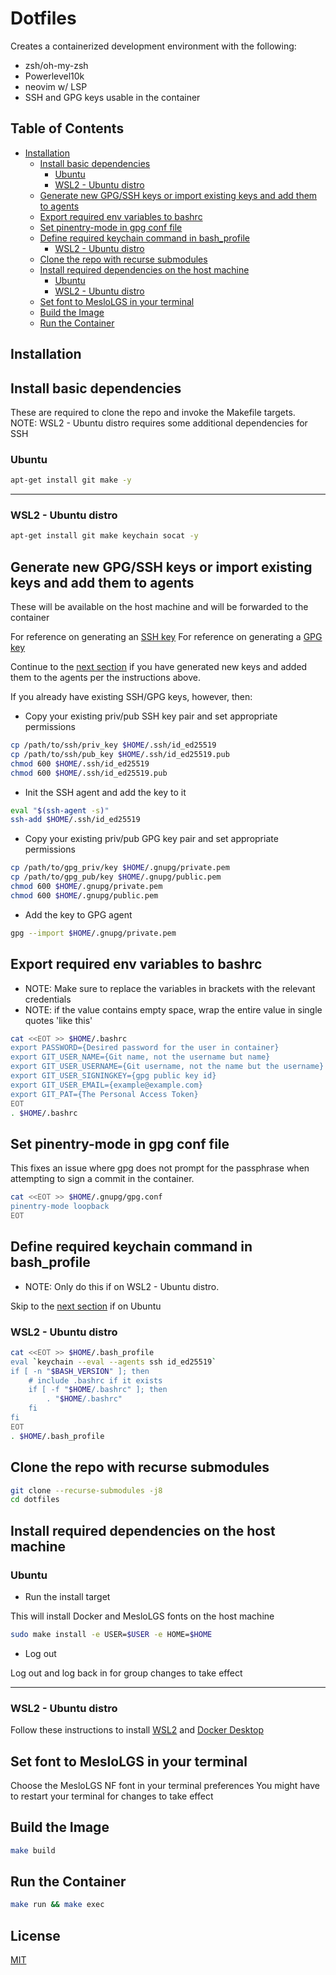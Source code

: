 # Dotfiles

Creates a containerized development environment with the following:

- zsh/oh-my-zsh
- Powerlevel10k
- neovim w/ LSP
- SSH and GPG keys usable in the container

## Table of Contents

* [Installation](#installation)
  * [Install basic dependencies](#install-basic-dependencies)
    * [Ubuntu](#ubuntu)
    * [WSL2 - Ubuntu distro](#wsl2---ubuntu-distro)
  * [Generate new GPG/SSH keys or import existing keys and add them to agents](#generate-new-gpgssh-keys-or-import-existing-keys-and-add-them-to-agents)
  * [Export required env variables to bashrc](#export-required-env-variables-to-bashrc)
  * [Set pinentry-mode in gpg conf file](#set-pinentry-mode-in-gpg-conf-file)
  * [Define required keychain command in bash_profile](#define-required-keychain-command-in-bash_profile)
    * [WSL2 - Ubuntu distro](#wsl2---ubuntu-distro-1)
  * [Clone the repo with recurse submodules](#clone-the-repo-with-recurse-submodules)
  * [Install required dependencies on the host machine](#install-required-dependencies-on-the-host-machine)
    * [Ubuntu](#ubuntu-1)
    * [WSL2 - Ubuntu distro](#wsl2---ubuntu-distro-2)
  * [Set font to MesloLGS in your terminal](#set-font-to-meslolgs-in-your-terminal)
  * [Build the Image](#build-the-image)
  * [Run the Container](#run-the-container)


## Installation

## Install basic dependencies

These are required to clone the repo and invoke the Makefile targets. <br>
NOTE: WSL2 - Ubuntu distro requires some additional dependencies for SSH

### Ubuntu

```bash
apt-get install git make -y
```

---

### WSL2 - Ubuntu distro

```bash
apt-get install git make keychain socat -y
```


## Generate new GPG/SSH keys or import existing keys and add them to agents

These will be available on the host machine and will be forwarded to the container

For reference on generating an [SSH key](https://docs.github.com/en/authentication/connecting-to-github-with-ssh/generating-a-new-ssh-key-and-adding-it-to-the-ssh-agent)
For reference on generating a [GPG key](https://docs.github.com/en/authentication/managing-commit-signature-verification/generating-a-new-gpg-key)

Continue to the 
[next section](#export-required-env-variables-to-bashrc,-make-sure-text-with-spaces-is-wrapped-in-quotes) 
if you have generated new keys and added them to the agents per the instructions above.

If you already have existing SSH/GPG keys, however, then:

- Copy your existing priv/pub SSH key pair and set appropriate permissions

```bash
cp /path/to/ssh/priv_key $HOME/.ssh/id_ed25519
cp /path/to/ssh/pub_key $HOME/.ssh/id_ed25519.pub
chmod 600 $HOME/.ssh/id_ed25519
chmod 600 $HOME/.ssh/id_ed25519.pub
```

- Init the SSH agent and add the key to it

```bash
eval "$(ssh-agent -s)"
ssh-add $HOME/.ssh/id_ed25519
```

- Copy your existing priv/pub GPG key pair and set appropriate permissions
```bash
cp /path/to/gpg_priv/key $HOME/.gnupg/private.pem
cp /path/to/gpg_pub/key $HOME/.gnupg/public.pem
chmod 600 $HOME/.gnupg/private.pem
chmod 600 $HOME/.gnupg/public.pem
```

- Add the key to GPG agent
```bash
gpg --import $HOME/.gnupg/private.pem
```

## Export required env variables to bashrc

- NOTE: Make sure to replace the variables in brackets with the relevant credentials
- NOTE: if the value contains empty space, wrap the entire value in single quotes 'like this'

```bash
cat <<EOT >> $HOME/.bashrc
export PASSWORD={Desired password for the user in container}
export GIT_USER_NAME={Git name, not the username but name}
export GIT_USER_USERNAME={Git username, not the name but the username}
export GIT_USER_SIGNINGKEY={gpg public key id}
export GIT_USER_EMAIL={example@example.com}
export GIT_PAT={The Personal Access Token}
EOT
. $HOME/.bashrc
```

## Set pinentry-mode in gpg conf file

This fixes an issue where gpg does not prompt for the passphrase
when attempting to sign a commit in the container.

```bash
cat <<EOT >> $HOME/.gnupg/gpg.conf
pinentry-mode loopback
EOT
```

## Define required keychain command in bash_profile

- NOTE: Only do this if on WSL2 - Ubuntu distro. <br>

Skip to the [next section](#clone-the-repo-with-recurse-submodules) if on Ubuntu

### WSL2 - Ubuntu distro

```bash
cat <<EOT >> $HOME/.bash_profile
eval `keychain --eval --agents ssh id_ed25519`
if [ -n "$BASH_VERSION" ]; then
    # include .bashrc if it exists
    if [ -f "$HOME/.bashrc" ]; then
        . "$HOME/.bashrc"
    fi
fi
EOT
. $HOME/.bash_profile
```

## Clone the repo with recurse submodules

```bash
git clone --recurse-submodules -j8 
cd dotfiles
```

## Install required dependencies on the host machine

### Ubuntu

- Run the install target

This will install Docker and MesloLGS fonts on the host machine

```bash
sudo make install -e USER=$USER -e HOME=$HOME
```

- Log out

Log out and log back in for group changes to take effect

---

### WSL2 - Ubuntu distro

Follow these instructions to install 
[WSL2](https://docs.microsoft.com/en-us/windows/wsl/install)
and [Docker Desktop](https://docs.docker.com/desktop/windows/install/)


## Set font to MesloLGS in your terminal

Choose the MesloLGS NF font in your terminal preferences
You might have to restart your terminal for changes to take effect

## Build the Image

```bash
make build
```

## Run the Container

```bash
make run && make exec
```


## License
[MIT](https://choosealicense.com/licenses/mit/)
